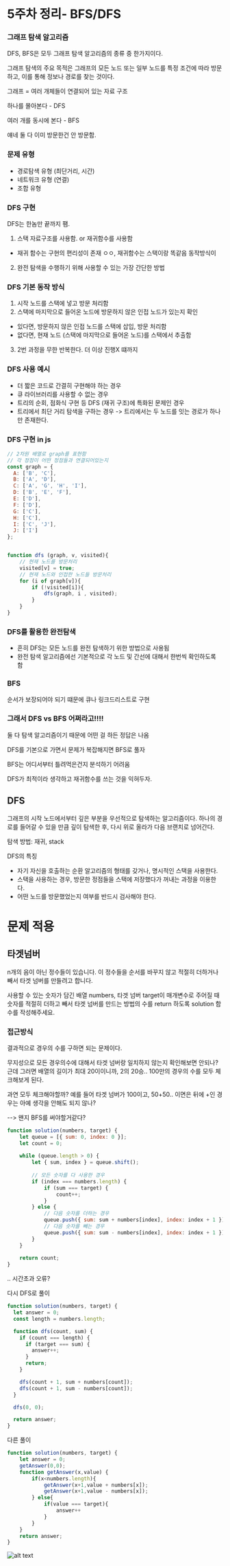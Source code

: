 # 5주차 정리- BFS/DFS

### 그래프 탐색 알고리즘

DFS, BFS은 모두 그래프 탐색 알고리즘의 종류 중 한가지이다.

그래프 탐색의 주요 목적은 그래프의 모든 노드 또는 일부 노드를 특정 조건에 따라 방문하고, 이를 통해 정보나 경로를 찾는 것이다.

그래프 = 여러 개체들이 연결되어 있는 자료 구조 



하나를 몰아본다 - DFS

여러 개를 동시에 본다 - BFS

얘네 둘 다 이미 방문한건 안 방문함.


### 문제 유형
- 경로탐색 유형 (최단거리, 시간)
- 네트워크 유형 (연결)
- 조합 유형

### DFS 구현

DFS는 한놈만 끝까지 팸.

1. 스택 자료구조를 사용함. or 재귀함수를 사용함
- 재귀 함수는 구현의 편리성이 존재 ㅇㅇ, 재귀함수는 스택이랑 똑같음 동작방식이
2. 완전 탐색을 수행하기 위해 사용할 수 있는 가장 간단한 방법 


### DFS 기본 동작 방식

1. 시작 노드를 스택에 넣고 방문 처리함
2. 스택에 마지막으로 들어온 노드에 방문하지 않은 인접 노드가 있는지 확인
- 있다면, 방문하지 않은 인접 노드를 스택에 삽입, 방문 처리함
- 없다면, 현재 노드 (스택에 마지막으로 들어온 노드)를 스택에서 추출함
3. 2번 과정을 무한 반복한다. 더 이상 진행X 떄까지


### DFS 사용 예시
- 더 짧은 코드로 간결히 구현해야 하는 경우
- 큐 라이브러리를 사용할 수 없는 경우
- 트리의 순회, 점화식 구현 등 DFS (재귀 구조)에 특화된 문제인 경우 
- 트리에서 최단 거리 탐색을 구하는 경우
 -> 트리에서는 두 노드를 잇는 경로가 하나만 존재한다.




### DFS 구현 in js
```js
// 2차원 배열로 graph를 표현함
// 각 정점이 어떤 정점들과 연결되어있는지
const graph = {
  A: ['B', 'C'],
  B: ['A', 'D'],
  C: ['A', 'G', 'H', 'I'],
  D: ['B', 'E', 'F'],
  E: ['D'],
  F: ['D'],
  G: ['C'],
  H: ['C'],
  I: ['C', 'J'],
  J: ['I']
};


function dfs (graph, v, visited){
    // 현재 노드를 방문처리
    visited[v] = true;
    // 현재 노드와 인접한 노드들 방문처리
    for (i of graph[v]){
        if (!visited[i]){
            dfs(graph, i , visited);
        }
    }
}
```

### DFS를 활용한 완전탐색 
- 흔히 DFS는 모든 노드를 완전 탐색하기 위한 방법으로 사용됨
- 완전 탐색 알고리즘에선 기본적으로 각 노드 및 간선에 대해서 한번씩 확인하도록 함




### BFS

순서가 보장되어야 되기 떄문에 큐나 링크드리스트로 구현

### 그래서 DFS vs BFS 어쩌라고!!!!

둘 다 탐색 알고리즘이기 때문에 어떤 걸 하든 정답은 나옴

DFS를 기본으로 가면서 문제가 복잡해지면 BFS로 풀자

BFS는 어디서부터 틀려먹은건지 분석하기 어려움

DFS가 최적이라 생각하고 재귀함수를 쓰는 것을 익혀두자.









## DFS
그래프의 시작 노드에서부터 깊은 부분을 우선적으로 탐색하는 알고리즘이다. 하나의 경로를 들어갈 수 있을 만큼 깊이 탐색한 후, 다시 위로 올라가 다음 브랜치로 넘어간다.

>>

탐색 방법: 재귀, stack

>>

DFS의 특징

- 자기 자신을 호출하는 순환 알고리즘의 형태를 갖거나, 명시적인 스택을 사용한다.
- 스택을 사용하는 경우, 방문한 정점들을 스택에 저장했다가 꺼내는 과정을 이용한다.
- 어떤 노드를 방문했었는지 여부를 반드시 검사해야 한다.




# 문제 적용 

## 타겟넘버
n개의 음이 아닌 정수들이 있습니다. 이 정수들을 순서를 바꾸지 않고 적절히 더하거나 빼서 타겟 넘버를 만들려고 합니다. 

사용할 수 있는 숫자가 담긴 배열 numbers, 타겟 넘버 target이 매개변수로 주어질 때 숫자를 적절히 더하고 빼서 타겟 넘버를 만드는 방법의 수를 return 하도록 solution 함수를 작성해주세요.


### 접근방식

결과적으로 경우의 수를 구하면 되는 문제이다.

무지성으로 모든 경우의수에 대해서 타겟 넘버랑 일치하지 않는지 확인해보면 안되나?
근데 그러면 배열의 길이가 최대 20이이니까, 2의 20승.. 100만의 경우의 수를 모두 체크해보게 된다. 

과연 모두 체크해야할까? 예를 들어 타겟 넘버가 100이고, 50+50.. 이면은 뒤에 +인 경우는 아예 생각을 안해도 되지 않나? 

--> 왠지 BFS를 써야할거같다?

```js
function solution(numbers, target) {
    let queue = [{ sum: 0, index: 0 }];
    let count = 0;
    
    while (queue.length > 0) {
        let { sum, index } = queue.shift();
        
        // 모든 숫자를 다 사용한 경우
        if (index === numbers.length) {
            if (sum === target) {
                count++;
            }
        } else {
            // 다음 숫자를 더하는 경우
            queue.push({ sum: sum + numbers[index], index: index + 1 });
            // 다음 숫자를 빼는 경우
            queue.push({ sum: sum - numbers[index], index: index + 1 });
        }
    }
    
    return count;
}

```

.. 시간초과 오류?

다시 DFS로 풀이 

```javascript
function solution(numbers, target) {
  let answer = 0;
  const length = numbers.length;

  function dfs(count, sum) {
    if (count === length) {
      if (target === sum) {
        answer++;
      }
      return;
    }

    dfs(count + 1, sum + numbers[count]);
    dfs(count + 1, sum - numbers[count]);
  }

  dfs(0, 0);

  return answer;
}

```

다른 풀이 

```js
function solution(numbers, target) {
    let answer = 0;
    getAnswer(0,0);
    function getAnswer(x,value) {
        if(x<numbers.length){
            getAnswer(x+1,value + numbers[x]);
            getAnswer(x+1,value - numbers[x]);
        } else{
            if(value === target){
                answer++
            }
        }
    }
    return answer;
}
```

![alt text](image-1.png)